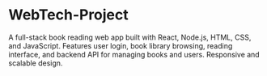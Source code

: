 # WebTech-Project
A full-stack book reading web app built with React, Node.js, HTML, CSS, and JavaScript. Features user login, book library browsing, reading interface, and backend API for managing books and users. Responsive and scalable design.
